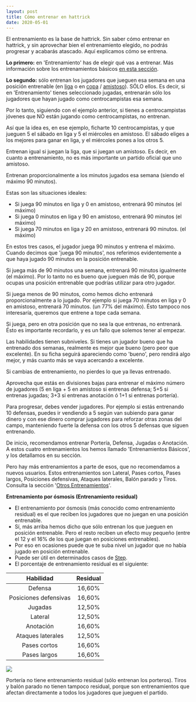 ```yaml
---
layout: post
title: Cómo entrenar en hattrick
date: 2020-05-01
---
```


El entrenamiento es la base de hattrick. Sin saber cómo entrenar en hattrick, y sin aprovechar bien el entrenamiento elegido, no podrás progresar y acabarás atascado. Aquí explicamos cómo se entrena.

**Lo primero:** en 'Entrenamiento' has de elegir qué vas a entrenar. Más información sobre los entrenamientos básicos [en esta sección](http://www.guiaocerin.com/es/entrenamientos-principales/).

**Lo segundo:** sólo entrenan los jugadores que jueguen esa semana en una posición entrenable (en [liga](http://www.guiaocerin.com/es/la-liga-en-hattrick/) o en [copa](http://www.guiaocerin.com/es/la-copa-en-hattrick/) / [amistoso](http://www.guiaocerin.com/es/partidos-amistosos/)). SÓLO ellos. Es decir, si en 'Entrenamiento' tienes seleccionado jugadas, entrenarán sólo los jugadores que hayan jugado como centrocampistas esa semana.

Por lo tanto, siguiendo con el ejemplo anterior, si tienes a centrocampistas jóvenes que NO están jugando como centrocampistas, no entrenan.

Así que la idea es, en ese ejemplo, ficharte 10 centrocampistas, y que jueguen 5 el sábado en liga y 5 el miércoles en amistoso. El sábado eliges a los mejores para ganar en liga, y el miércoles pones a los otros 5.

Entrenan igual si juegan la liga, que si juegan un amistoso. Es decir, en cuanto a entrenamiento, no es más importante un partido oficial que uno amistoso.

Entrenan proporcionalmente a los minutos jugados esa semana (siendo el máximo 90 minutos).

Estas son las situaciones ideales:

- Si juega 90 minutos en liga y 0 en amistoso, entrenará 90 minutos (el máximo)
- Si juega 0 minutos en liga y 90 en amistoso, entrenará 90 minutos (el máximo)
- Si juega 70 minutos en liga y 20 en amistoso, entrenará 90 minutos. (el máximo)

En estos tres casos, el jugador juega 90 minutos y entrena el máximo. Cuando decimos que 'juega 90 minutos', nos referimos evidentemente a que haya jugado 90 minutos en la posición entrenable.

Si juega más de 90 minutos una semana, entrenará 90 minutos igualmente (el máximo). Por lo tanto no es bueno que jueguen más de 90, porque ocupas una posición entrenable que podrías utilizar para otro jugador.

Si juega menos de 90 minutos, como hemos dicho entrenará proporcionalmente a lo jugado. Por ejemplo si juega 70 minutos en liga y 0 en amistoso, entrenará 70 minutos. (un 77% del máximo). Ésto tampoco nos interesaría, queremos que entrene a tope cada semana.

Si juega, pero en otra posición que no sea la que entrenas, no entrenará. Ésto es importante recordarlo, y es un fallo que solemos tener al empezar.

Las habilidades tienen subniveles. Si tienes un jugador bueno que ha entrenado dos semanas, realmente es mejor que bueno (pero peor que excelente). En su ficha seguirá apareciendo como 'bueno', pero rendirá algo mejor, y más cuanto más se vaya acercando a excelente.

Si cambias de entrenamiento, no pierdes lo que ya llevas entrenado.

Aprovecha que estás en divisiones bajas para entrenar el máximo número de jugadores (5 en liga + 5 en amistoso si entrenas defensa; 5+5 si entrenas jugadas; 3+3 si entrenas anotación ó 1+1 si entrenas portería).

Para progresar, debes vender jugadores. Por ejemplo si estás entrenando 10 defensas, puedes ir vendiendo a 5 según van subiendo para ganar dinero y con ese dinero comprar jugadores para reforzar otras zonas del campo, manteniendo fuerte la defensa con los otros 5 defensas que siguen entrenando.

De inicio, recomendamos entrenar Portería, Defensa, Jugadas o Anotación. A estos cuatro entrenamientos los hemos llamado 'Entrenamientos Básicos', y los detallamos en su sección.

Pero hay más entrenamientos a parte de esos, que no recomendamos a nuevos usuarios. Estos entrenamientos son Lateral, Pases cortos, Pases largos, Posiciones defensivas, Ataques laterales, Balón parado y Tiros. Consulta la sección '[Otros Entrenamientos](http://www.guiaocerin.com/es/otros-entrenamientos/)'.
 

**Entrenamiento por ósmosis (Entrenamiento residual)**

- El entrenamiento por ósmosis (más conocido como entrenamiento residual) es el que reciben los jugadores que no juegan en una posición entrenable.
- Sí, más arriba hemos dicho que sólo entrenan los que jueguen en posición entrenable. Pero el resto reciben un efecto muy pequeño (entre el 12 y el 16% de los que juegan en posiciones entrenables).
- Por eso en ocasiones puede que te suba nivel un jugador que no había jugado en posición entrenable.
- Puede ser útil en determinados casos de [Step](http://www.guiaocerin.com/es/mercado-de-hattrick-daytrading-y-steptrading/).
- El porcentaje de entrenamiento residual es el siguiente:

| Habilidad | Residual |
| :---: | :---: |
| Defensa | 16,60% |
| Posiciones defensivas | 16,60% |
| Jugadas | 12,50% |
| Lateral | 12,50% |
| Anotación | 16,60% |
| Ataques laterales | 12,50% |
| Pases cortos | 16,60% |
| Pases largos | 16,60% |

[![](http://www.guiaocerin.com/es/wp-content/uploads/sites/2/2014/03/Entrenamiento-residual.jpg)](http://www.guiaocerin.com/es/wp-content/uploads/sites/2/2014/03/Entrenamiento-residual.jpg)

Portería no tiene entrenamiento residual (sólo entrenan los porteros). Tiros y balón parado no tienen tampoco residual, porque son entrenamientos que afectan directamente a todos los jugadores que jueguen el partido.

